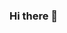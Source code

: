 ### Hi there 👋

<!--
**Poonam-CBS/Poonam-CBS** is a ✨ _special_ ✨ repository because its `README.md` (this file) appears on your GitHub profile.

Here are some ideas to get you started:

- 🔭 I’m currently working on Fortran
- 🌱 I’m currently learning Python
